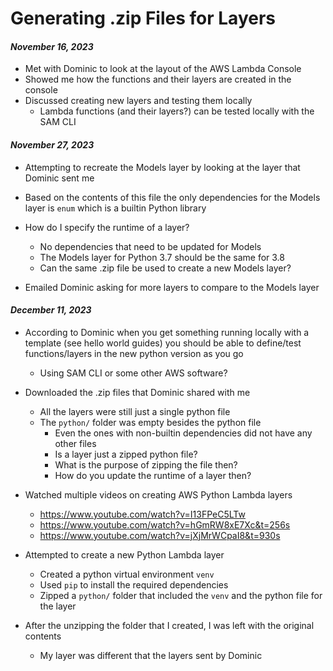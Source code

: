 Generating .zip Files for Layers
================================

#### *November 16, 2023*

- Met with Dominic to look at the layout of the AWS Lambda Console
- Showed me how the functions and their layers are created in the console
- Discussed creating new layers and testing them locally
  - Lambda functions (and their layers?) can be tested locally with the SAM CLI


#### *November 27, 2023*

- Attempting to recreate the Models layer by looking at the layer that Dominic sent me
- Based on the contents of this file the only dependencies for the Models layer is `enum` which is a builtin Python library
- How do I specify the runtime of a layer?
  - No dependencies that need to be updated for Models
  - The Models layer for Python 3.7 should be the same for 3.8
  - Can the same .zip file be used to create a new Models layer?

- Emailed Dominic asking for more layers to compare to the Models layer


#### *December 11, 2023*

- According to Dominic when you get something running locally with a template (see hello world guides) you should be able to define/test functions/layers in the new python version as you go
  - Using SAM CLI or some other AWS software?

- Downloaded the .zip files that Dominic shared with me
  - All the layers were still just a single python file
  - The `python/` folder was empty besides the python file
    - Even the ones with non-builtin dependencies did not have any other files
    - Is a layer just a zipped python file?
    - What is the purpose of zipping the file then?
    - How do you update the runtime of a layer then?

- Watched multiple videos on creating AWS Python Lambda layers
  - https://www.youtube.com/watch?v=I13FPeC5LTw
  - https://www.youtube.com/watch?v=hGmRW8xE7Xc&t=256s
  - https://www.youtube.com/watch?v=jXjMrWCpaI8&t=930s
- Attempted to create a new Python Lambda layer
  - Created a python virtual environment `venv`
  - Used `pip` to install the required dependencies
  - Zipped a `python/` folder that included the `venv` and the python file for the layer
- After the unzipping the folder that I created, I was left with the original contents
  - My layer was different that the layers sent by Dominic
